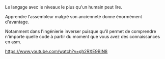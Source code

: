 
Le langage avec le niveaux le plus qu'un humain peut lire.

Apprendre l'assembleur malgré son ancienneté donne énormément d'avantage.

Notamment dans l'ingénierie inverser puisque qu'il permet de comprendre n'importe quelle code à partir du moment que vous avez des connaissances en asm.

https://www.youtube.com/watch?v=gh2RXE9BIN8

